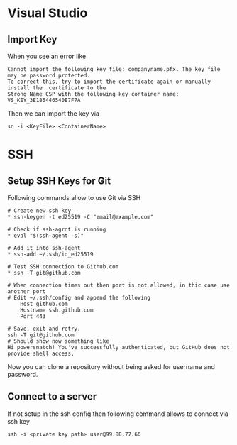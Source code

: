 # Visual Studio
## Import Key
When you see an error like
    
    Cannot import the following key file: companyname.pfx. The key file may be password protected. 
    To correct this, try to import the certificate again or manually install the  certificate to the 
    Strong Name CSP with the following key container name: VS_KEY_3E185446540E7F7A
    
Then we can import the key via 
    
    sn -i <KeyFile> <ContainerName>

# SSH
## Setup SSH Keys for Git
Following commands allow to use Git via SSH

    # Create new ssh key
    * ssh-keygen -t ed25519 -C "email@example.com"

    # Check if ssh-agrnt is running
    * eval "$(ssh-agent -s)"

    # Add it into ssh-agent
    * ssh-add ~/.ssh/id_ed25519

    # Test SSH connection to Github.com
    * ssh -T git@github.com

    # When connection times out then port is not allowed, in thic case use another port
    # Edit ~/.ssh/config and append the following
        Host github.com
        Hostname ssh.github.com
        Port 443

    # Save, exit and retry.
    ssh -T git@github.com
    # Should show now something like
    Hi powersnatch! You've successfully authenticated, but GitHub does not provide shell access.

Now you can clone a repository without being asked for username and password.

## Connect to a server
If not setup in the ssh config then following command allows to connect via ssh key

    ssh -i <private key path> user@99.88.77.66

